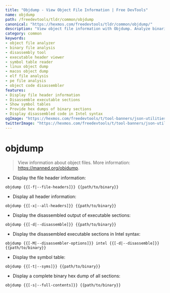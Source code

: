 ```yaml
---
title: "Objdump - View Object File Information | Free DevTools"
name: objdump
path: /freedevtools/tldr/common/objdump
canonical: "https://hexmos.com/freedevtools/tldr/common/objdump/"
description: "View object file information with Objdump. Analyze binaries, examine headers, and disassemble code. Free online tool, no registration required."
category: common
keywords:
- object file analyzer
- binary file analysis
- disassembly tool
- executable header viewer
- symbol table reader
- linux object dump
- macos object dump
- elf file analysis
- pe file analysis
- object code disassembler
features:
- Display file header information
- Disassemble executable sections
- Show symbol tables
- Provide hex dumps of binary sections
- Display disassembled code in Intel syntax
ogImage: "https://hexmos.com/freedevtools/t/tool-banners/json-utilities-banner.png"
twitterImage: "https://hexmos.com/freedevtools/t/tool-banners/json-utilities-banner.png"
---
```


# objdump

> View information about object files.
> More information: <https://manned.org/objdump>.

- Display the file header information:

`objdump {{[-f|--file-headers]}} {{path/to/binary}}`

- Display all header information:

`objdump {{[-x|--all-headers]}} {{path/to/binary}}`

- Display the disassembled output of executable sections:

`objdump {{[-d|--disassemble]}} {{path/to/binary}}`

- Display the disassembled executable sections in Intel syntax:

`objdump {{[-M|--disassembler-options]}} intel {{[-d|--disassemble]}} {{path/to/binary}}`

- Display the symbol table:

`objdump {{[-t|--syms]}} {{path/to/binary}}`

- Display a complete binary hex dump of all sections:

`objdump {{[-s|--full-contents]}} {{path/to/binary}}`
